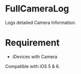 FullCameraLog
==========

Logs detailed Camera Information.

Requirement
==========

- iDevices with Camera

Compatible with iOS 5 & 6.

